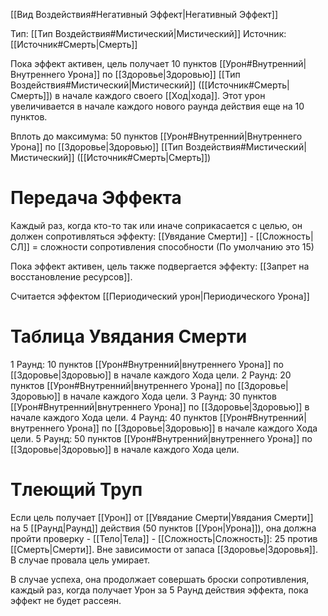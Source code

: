 [[Вид Воздействия#Негативный Эффект|Негативный Эффект]]

Тип: [[Тип Воздействия#Мистический|Мистический]]
Источник: [[Источник#Смерть|Смерть]]

Пока эффект активен, цель получает 10 пунктов [[Урон#Внутренний|Внутреннего Урона]] по [[Здоровье|Здоровью]] [[Тип Воздействия#Мистический|Мистический]] ([[Источник#Смерть|Смерть]]) в начале каждого своего [[Ход|хода]]. Этот урон увеличивается в начале каждого нового раунда действия еще на 10 пунктов. 

Вплоть до максимума: 50 пунктов [[Урон#Внутренний|Внутреннего Урона]] по [[Здоровье|Здоровью]] [[Тип Воздействия#Мистический|Мистический]] ([[Источник#Смерть|Смерть]])

# Передача Эффекта

Каждый раз, когда кто-то так или иначе соприкасается с целью, он должен сопротивляться эффекту: [[Увядание Смерти]] - [[Сложность|СЛ]] = сложности сопротивления способности (По умолчанию это 15)

Пока эффект активен, цель также подвергается эффекту: [[Запрет на восстановление ресурсов]].

Считается эффектом [[Периодический урон|Периодического Урона]]

# Таблица Увядания Смерти

1 Раунд: 10 пунктов [[Урон#Внутренний|внутреннего Урона]] по [[Здоровье|Здоровью]] в начале каждого Хода цели.
2 Раунд: 20 пунктов [[Урон#Внутренний|внутреннего Урона]] по [[Здоровье|Здоровью]]  в начале каждого Хода цели.
3 Раунд: 30 пунктов [[Урон#Внутренний|внутреннего Урона]] по [[Здоровье|Здоровью]]  в начале каждого Хода цели. 
4 Раунд: 40 пунктов [[Урон#Внутренний|внутреннего Урона]] по [[Здоровье|Здоровью]]  в начале каждого Хода цели.
5 Раунд: 50 пунктов [[Урон#Внутренний|внутреннего Урона]] по [[Здоровье|Здоровью]]  в начале каждого Хода цели.


# Тлеющий Труп

Если цель получает [[Урон]] от [[Увядание Смерти|Увядания Смерти]] на 5 [[Раунд|Раунд]] действия (50 пунктов [[Урон|Урона]]), она должна пройти проверку - [[Тело|Тела]] - [[Сложность|Сложность]]: 25 против [[Смерть|Смерти]]. Вне зависимости от запаса [[Здоровье|Здоровья]]. В случае провала цель умирает. 

В случае успеха, она продолжает совершать броски сопротивления, каждый раз, когда получает Урон за 5 Раунд действия эффекта, пока эффект не будет рассеян. 


